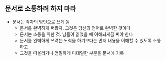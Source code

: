 ## 문서로 소통하려 하지 마라

- 문서는 각자의 방언으로 쓰게 됨
	- 문서를 완벽하게 써봤자, 그것은 당신의 언어로 완벽한 것이다
	- 문서는 소통을 위한 것. 남들이 읽었을 때 이해되게끔 써야 한다
	- 문서를 완벽하게 쓰려는 노력을 하기보다는 먼저 내용을 이해할 수 있도록 소통하고
	- 그것을 떠올리거나 엄밀하게 디테일한 부분을 문서에 기록